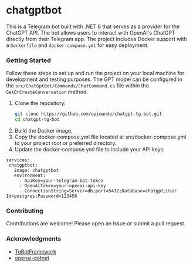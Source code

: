 # chatgptbot

This is a Telegram bot built with .NET 6 that serves as a provider for the ChatGPT API. The bot allows users to interact with OpenAI's ChatGPT directly from their Telegram app. The project includes Docker support with a `Dockerfile` and `docker-compose.yml` for easy deployment.

### Getting Started

Follow these steps to set up and run the project on your local machine for development and testing purposes.
The GPT model can be configured in the `src/ChatGptBot/Commands/ChatCommand.cs` file within the `GetOrCreateConversation` method.

1. Clone the repository:
   ```sh
   git clone https://github.com/opimando/chatgpt-tg-bot.git
   cd chatgpt-tg-bot
   ```
2. Build the Docker image.
3. Copy the docker-compose.yml file located at src/docker-compose.yml to your project root or preferred directory.
4. Update the docker-compose.yml file to include your API keys:
 ```dyaml
services:
  chatgptbot:
    image: chatgptbot
    environment:
      - ApiKey=your-telegram-bot-token
      - OpenAiToken=your-openai-api-key
      - ConnectionString=Server=db;port=5432;Database=chatgpt;User Id=postgres;Password=123456
```

### Contributing

Contributions are welcome! Please open an issue or submit a pull request.

### Acknowledgments

* [TgBotFramework](https://github.com/opimando/TelegramBotFramework)
* [openai-dotnet](https://github.com/openai/openai-dotnet/tree/OpenAI_2.0.0-beta.4)